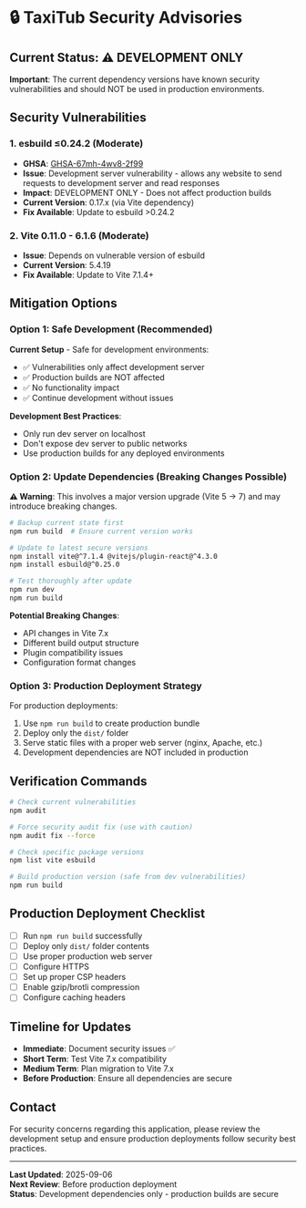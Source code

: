 # 🔒 TaxiTub Security Advisories

## Current Status: ⚠️ DEVELOPMENT ONLY

**Important**: The current dependency versions have known security vulnerabilities and should NOT be used in production environments.

## Security Vulnerabilities

### 1. esbuild ≤0.24.2 (Moderate)
- **GHSA**: [GHSA-67mh-4wv8-2f99](https://github.com/advisories/GHSA-67mh-4wv8-2f99)
- **Issue**: Development server vulnerability - allows any website to send requests to development server and read responses
- **Impact**: DEVELOPMENT ONLY - Does not affect production builds
- **Current Version**: 0.17.x (via Vite dependency)
- **Fix Available**: Update to esbuild >0.24.2

### 2. Vite 0.11.0 - 6.1.6 (Moderate) 
- **Issue**: Depends on vulnerable version of esbuild
- **Current Version**: 5.4.19
- **Fix Available**: Update to Vite 7.1.4+

## Mitigation Options

### Option 1: Safe Development (Recommended)
**Current Setup** - Safe for development environments:
- ✅ Vulnerabilities only affect development server
- ✅ Production builds are NOT affected
- ✅ No functionality impact
- ✅ Continue development without issues

**Development Best Practices**:
- Only run dev server on localhost
- Don't expose dev server to public networks
- Use production builds for any deployed environments

### Option 2: Update Dependencies (Breaking Changes Possible)
**⚠️ Warning**: This involves a major version upgrade (Vite 5 → 7) and may introduce breaking changes.

```bash
# Backup current state first
npm run build  # Ensure current version works

# Update to latest secure versions
npm install vite@^7.1.4 @vitejs/plugin-react@^4.3.0
npm install esbuild@^0.25.0

# Test thoroughly after update
npm run dev
npm run build
```

**Potential Breaking Changes**:
- API changes in Vite 7.x
- Different build output structure
- Plugin compatibility issues
- Configuration format changes

### Option 3: Production Deployment Strategy
For production deployments:
1. Use `npm run build` to create production bundle
2. Deploy only the `dist/` folder
3. Serve static files with a proper web server (nginx, Apache, etc.)
4. Development dependencies are NOT included in production

## Verification Commands

```bash
# Check current vulnerabilities
npm audit

# Force security audit fix (use with caution)
npm audit fix --force

# Check specific package versions
npm list vite esbuild

# Build production version (safe from dev vulnerabilities)
npm run build
```

## Production Deployment Checklist

- [ ] Run `npm run build` successfully
- [ ] Deploy only `dist/` folder contents
- [ ] Use proper production web server
- [ ] Configure HTTPS
- [ ] Set up proper CSP headers
- [ ] Enable gzip/brotli compression
- [ ] Configure caching headers

## Timeline for Updates

- **Immediate**: Document security issues ✅
- **Short Term**: Test Vite 7.x compatibility
- **Medium Term**: Plan migration to Vite 7.x
- **Before Production**: Ensure all dependencies are secure

## Contact

For security concerns regarding this application, please review the development setup and ensure production deployments follow security best practices.

---
**Last Updated**: 2025-09-06  
**Next Review**: Before production deployment  
**Status**: Development dependencies only - production builds are secure
